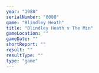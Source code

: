 ```yaml
---
year: "1988"
serialNumber: "0080" 
game: "Blindley Heath"
title: "Blindley Heath v The Min"
gameLocation: ""
gameDate: ""
shortReport: ""
result: ""
resultType: ""
type: "game"
---
```

